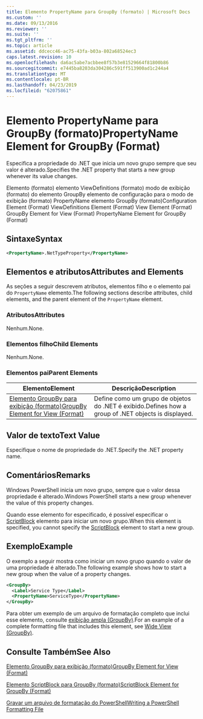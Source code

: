 ```yaml
---
title: Elemento PropertyName para GroupBy (formato) | Microsoft Docs
ms.custom: ''
ms.date: 09/13/2016
ms.reviewer: ''
ms.suite: ''
ms.tgt_pltfrm: ''
ms.topic: article
ms.assetid: ddcecc46-ac75-43fa-b03a-802a68524ec3
caps.latest.revision: 10
ms.openlocfilehash: da6ac5abe7acbbee8f57b3e81529664f81800b86
ms.sourcegitcommit: e7445ba8203da304286c591ff513900ad1c244a4
ms.translationtype: MT
ms.contentlocale: pt-BR
ms.lasthandoff: 04/23/2019
ms.locfileid: "62075861"
---
```

# <a name="propertyname-element-for-groupby-format"></a><span data-ttu-id="1dba1-102">Elemento PropertyName para GroupBy (formato)</span><span class="sxs-lookup"><span data-stu-id="1dba1-102">PropertyName Element for GroupBy (Format)</span></span>

<span data-ttu-id="1dba1-103">Especifica a propriedade do .NET que inicia um novo grupo sempre que seu valor é alterado.</span><span class="sxs-lookup"><span data-stu-id="1dba1-103">Specifies the .NET property that starts a new group whenever its value changes.</span></span>

<span data-ttu-id="1dba1-104">Elemento (formato) elemento ViewDefinitions (formato) modo de exibição (formato) do elemento GroupBy elemento de configuração para o modo de exibição (formato) PropertyName elemento GroupBy (formato)</span><span class="sxs-lookup"><span data-stu-id="1dba1-104">Configuration Element (Format) ViewDefinitions Element (Format) View Element (Format) GroupBy Element for View (Format) PropertyName Element for GroupBy (Format)</span></span>

## <a name="syntax"></a><span data-ttu-id="1dba1-105">Sintaxe</span><span class="sxs-lookup"><span data-stu-id="1dba1-105">Syntax</span></span>

```xml
<PropertyName>.NetTypeProperty</PropertyName>
```

## <a name="attributes-and-elements"></a><span data-ttu-id="1dba1-106">Elementos e atributos</span><span class="sxs-lookup"><span data-stu-id="1dba1-106">Attributes and Elements</span></span>

<span data-ttu-id="1dba1-107">As seções a seguir descrevem atributos, elementos filho e o elemento pai do `PropertyName` elemento.</span><span class="sxs-lookup"><span data-stu-id="1dba1-107">The following sections describe attributes, child elements, and the parent element of the `PropertyName` element.</span></span>

### <a name="attributes"></a><span data-ttu-id="1dba1-108">Atributos</span><span class="sxs-lookup"><span data-stu-id="1dba1-108">Attributes</span></span>

<span data-ttu-id="1dba1-109">Nenhum.</span><span class="sxs-lookup"><span data-stu-id="1dba1-109">None.</span></span>

### <a name="child-elements"></a><span data-ttu-id="1dba1-110">Elementos filho</span><span class="sxs-lookup"><span data-stu-id="1dba1-110">Child Elements</span></span>

<span data-ttu-id="1dba1-111">Nenhum.</span><span class="sxs-lookup"><span data-stu-id="1dba1-111">None.</span></span>

### <a name="parent-elements"></a><span data-ttu-id="1dba1-112">Elementos pai</span><span class="sxs-lookup"><span data-stu-id="1dba1-112">Parent Elements</span></span>

|<span data-ttu-id="1dba1-113">Elemento</span><span class="sxs-lookup"><span data-stu-id="1dba1-113">Element</span></span>|<span data-ttu-id="1dba1-114">Descrição</span><span class="sxs-lookup"><span data-stu-id="1dba1-114">Description</span></span>|
|-------------|-----------------|
|[<span data-ttu-id="1dba1-115">Elemento GroupBy para exibição (formato)</span><span class="sxs-lookup"><span data-stu-id="1dba1-115">GroupBy Element for View (Format)</span></span>](./groupby-element-for-view-format.md)|<span data-ttu-id="1dba1-116">Define como um grupo de objetos do .NET é exibido.</span><span class="sxs-lookup"><span data-stu-id="1dba1-116">Defines how a group of .NET objects is displayed.</span></span>|

## <a name="text-value"></a><span data-ttu-id="1dba1-117">Valor de texto</span><span class="sxs-lookup"><span data-stu-id="1dba1-117">Text Value</span></span>

<span data-ttu-id="1dba1-118">Especifique o nome de propriedade do .NET.</span><span class="sxs-lookup"><span data-stu-id="1dba1-118">Specify the .NET property name.</span></span>

## <a name="remarks"></a><span data-ttu-id="1dba1-119">Comentários</span><span class="sxs-lookup"><span data-stu-id="1dba1-119">Remarks</span></span>

<span data-ttu-id="1dba1-120">Windows PowerShell inicia um novo grupo, sempre que o valor dessa propriedade é alterado.</span><span class="sxs-lookup"><span data-stu-id="1dba1-120">Windows PowerShell starts a new group whenever the value of this property changes.</span></span>

<span data-ttu-id="1dba1-121">Quando esse elemento for especificado, é possível especificar o [ScriptBlock](./scriptblock-element-for-groupby-format.md) elemento para iniciar um novo grupo.</span><span class="sxs-lookup"><span data-stu-id="1dba1-121">When this element is specified, you cannot specify the [ScriptBlock](./scriptblock-element-for-groupby-format.md) element to start a new group.</span></span>

## <a name="example"></a><span data-ttu-id="1dba1-122">Exemplo</span><span class="sxs-lookup"><span data-stu-id="1dba1-122">Example</span></span>

<span data-ttu-id="1dba1-123">O exemplo a seguir mostra como iniciar um novo grupo quando o valor de uma propriedade é alterado.</span><span class="sxs-lookup"><span data-stu-id="1dba1-123">The following example shows how to start a new group when the value of a property changes.</span></span>

```xml
<GroupBy>
  <Label>Service Type</Label>
  <PropertyName>ServiceType</PropertyName>
</GroupBy>

```

<span data-ttu-id="1dba1-124">Para obter um exemplo de um arquivo de formatação completo que inclui esse elemento, consulte [exibição ampla (GroupBy)](./wide-view-groupby.md).</span><span class="sxs-lookup"><span data-stu-id="1dba1-124">For an example of a complete formatting file that includes this element, see [Wide View (GroupBy)](./wide-view-groupby.md).</span></span>

## <a name="see-also"></a><span data-ttu-id="1dba1-125">Consulte Também</span><span class="sxs-lookup"><span data-stu-id="1dba1-125">See Also</span></span>

[<span data-ttu-id="1dba1-126">Elemento GroupBy para exibição (formato)</span><span class="sxs-lookup"><span data-stu-id="1dba1-126">GroupBy Element for View (Format)</span></span>](./groupby-element-for-view-format.md)

[<span data-ttu-id="1dba1-127">Elemento ScriptBlock para GroupBy (formato)</span><span class="sxs-lookup"><span data-stu-id="1dba1-127">ScriptBlock Element for GroupBy (Format)</span></span>](./scriptblock-element-for-groupby-format.md)

[<span data-ttu-id="1dba1-128">Gravar um arquivo de formatação do PowerShell</span><span class="sxs-lookup"><span data-stu-id="1dba1-128">Writing a PowerShell Formatting File</span></span>](./writing-a-powershell-formatting-file.md)
